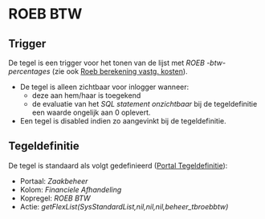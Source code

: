 # ROEB BTW

## Trigger

De tegel is een trigger voor het tonen van de lijst met *ROEB -btw-percentages* (zie ook [Roeb berekening vastg. kosten](../../../../instellen_inrichten/roeb_berekening_vastg._kosten.md)).

- De tegel is alleen zichtbaar voor inlogger wanneer:
  - deze aan hem/haar is toegekend
  - de evaluatie van het *SQL statement onzichtbaar* bij de tegeldefinitie een waarde ongelijk aan 0 oplevert.
- Een tegel is disabled indien zo aangevinkt bij de tegeldefinitie.

## Tegeldefinitie

De tegel is standaard als volgt gedefinieerd ([Portal Tegeldefinitie](../../../../instellen_inrichten/portaldefinitie/portal_tegel.md)):

- Portaal: *Zaakbeheer*
- Kolom: *Financiele Afhandeling*
- Kopregel: *ROEB BTW*
- Actie: *getFlexList(SysStandardList,nil,nil,nil,beheer_tbroebbtw)*
